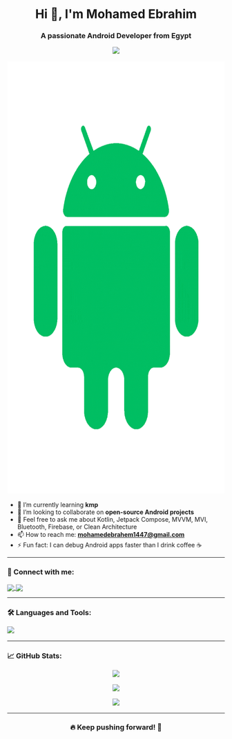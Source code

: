 <h1 align="center">Hi 👋, I'm Mohamed Ebrahim</h1>
<h3 align="center">A passionate Android Developer from Egypt</h3>

<p align="center">
  <img src="https://readme-typing-svg.herokuapp.com/?lines=Android+Developer;Kotlin+Expert;Clean+Architecture+Enthusiast;Firebase+Lover;Open+Source+Contributor&center=true&width=500&height=45" />
</p>
<p align="center">
<img 
  src="https://github.com/mohamedebrahem13/mohamedebrahem13/blob/main/assets/AndroidAnimation.gif?raw=true" 
  height="1000" 
  alt="Android Animation" />
</p>

- 🌱 I’m currently learning **kmp**
- 👯 I’m looking to collaborate on **open-source Android projects**
- 💬 Feel free to ask me about Kotlin, Jetpack Compose, MVVM, MVI, Bluetooth, Firebase, or Clean Architecture
- 📫 How to reach me: **mohamedebrahem1447@gmail.com**
- ⚡ Fun fact: I can debug Android apps faster than I drink coffee ☕

---
<h3 align="left">📱 Connect with me:</h3>
<p align="left">
  <a href="https://www.linkedin.com/in/mohamed-ebrahim13/ " target="_blank">
    <img align="center" src="https://img.shields.io/badge/LinkedIn-blue?style=flat&logo=linkedin" />
  </a>
  
  <a href="https://github.com/mohamedebrahem13" target="_blank">
    <img align="center" src="https://img.shields.io/badge/GitHub-100000?style=flat&logo=github&logoColor=white" />
  </a>
</p>

---

<h3 align="left">🛠 Languages and Tools:</h3>
<p align="left">
  <img src="https://skillicons.dev/icons?i=kotlin,androidstudio,firebase,git,github,figma,gradle,idea" />
</p>

---

<h3 align="left">📈 GitHub Stats:</h3>
<p align="center">
  <img src="https://github-readme-stats.vercel.app/api?username=mohamedebrahem13&show_icons=true&theme=tokyonight&hide_title=true&count_private=true" />
</p>

<p align="center">
  <img src="https://streak-stats.demolab.com?user=mohamedebrahem13&theme=tokyonight" />
</p>

<p align="center">
  <img src="https://github-readme-stats.vercel.app/api/top-langs/?username=mohamedebrahem13&layout=compact&theme=tokyonight&hide=html,css" />
</p>

---

<h3 align="center">🔥 Keep pushing forward! 🚀</h3>
